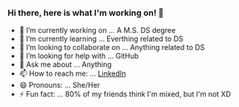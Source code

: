 ### Hi there, here is what I'm working on! 👋



- 🔭 I’m currently working on ... A M.S. DS degree
- 🌱 I’m currently learning ... Everthing related to DS
- 👯 I’m looking to collaborate on ... Anything related to DS
- 🤔 I’m looking for help with ... GitHub
- 💬 Ask me about ... Anything
- 📫 How to reach me: ... [LinkedIn](www.linkedin.com/in/nancy-yang-)
- 😄 Pronouns: ... She/Her
- ⚡ Fun fact: ... 80% of my friends think I'm mixed, but I'm not XD

